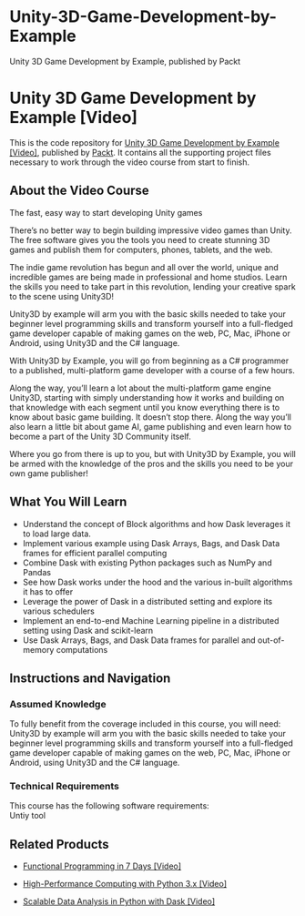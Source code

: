 # Unity-3D-Game-Development-by-Example
Unity 3D Game Development by Example, published by Packt
# Unity 3D Game Development by Example [Video]
This is the code repository for [Unity 3D Game Development by Example [Video]](https://www.packtpub.com/game-development/unity-3d-game-development-example-video?utm_source=github&utm_medium=repository&utm_campaign=9781849695305), published by [Packt](https://www.packtpub.com/?utm_source=github). It contains all the supporting project files necessary to work through the video course from start to finish.
## About the Video Course
The fast, easy way to start developing Unity games

There’s no better way to begin building impressive video games than Unity. The free software gives you the tools you need to create stunning 3D games and publish them for computers, phones, tablets, and the web.

The indie game revolution has begun and all over the world, unique and incredible games are being made in professional and home studios. Learn the skills you need to take part in this revolution, lending your creative spark to the scene using Unity3D! 

Unity3D by example will arm you with the basic skills needed to take your beginner level programming skills and transform yourself into a full-fledged game developer capable of making games on the web, PC, Mac, iPhone or Android, using Unity3D and the C# language.

With Unity3D by Example, you will go from beginning as a C# programmer to a published, multi-platform game developer with a course of a few hours. 

Along the way, you’ll learn a lot about the multi-platform game engine Unity3D, starting with simply understanding how it works and building on that knowledge with each segment until you know everything there is to know about basic game building. It doesn’t stop there. Along the way you’ll also learn a little bit about game AI, game publishing and even learn how to become a part of the Unity 3D Community itself.

Where you go from there is up to you, but with Unity3D by Example, you will be armed with the knowledge of the pros and the skills you need to be your own game publisher!

<H2>What You Will Learn</H2>
<DIV class=book-info-will-learn-text>
<UL>
<LI>Understand the concept of Block algorithms and how Dask leverages it to load large data. 
<LI>Implement various example using Dask Arrays, Bags, and Dask Data frames for efficient parallel computing 
<LI>Combine Dask with existing Python packages such as NumPy and Pandas 
<LI>See how Dask works under the hood and the various in-built algorithms it has to offer 
<LI>Leverage the power of Dask in a distributed setting and explore its various schedulers 
<LI>Implement an end-to-end Machine Learning pipeline in a distributed setting using Dask and scikit-learn 
<LI>Use Dask Arrays, Bags, and Dask Data frames for parallel and out-of-memory computations </LI></UL></DIV>

## Instructions and Navigation
### Assumed Knowledge
To fully benefit from the coverage included in this course, you will need:<br/>
Unity3D by example will arm you with the basic skills needed to take your beginner level programming skills and transform yourself into a full-fledged game developer capable of making games on the web, PC, Mac, iPhone or Android, using Unity3D and the C# language.
### Technical Requirements
This course has the following software requirements:<br/>
Untiy tool

## Related Products
* [Functional Programming in 7 Days [Video]](https://www.packtpub.com/application-development/functional-programming-7-days-video?utm_source=github&utm_medium=repository&utm_campaign=9781788990295)

* [High-Performance Computing with Python 3.x [Video]](https://www.packtpub.com/application-development/high-performance-computing-python-3x-video?utm_source=github&utm_medium=repository&utm_campaign=9781789956252)

* [Scalable Data Analysis in Python with Dask [Video]](https://www.packtpub.com/web-development/scalable-data-analysis-python-dask-video?utm_source=github&utm_medium=repository&utm_campaign=9781789808926)

